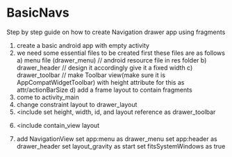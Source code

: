 # BasicNavs
Step by step guide on how to create Navigation drawer app using fragments
1) create a basic android app with empty activity 
2) we need some essential files to be created first these files are as follows  
  a) menu file (drawer_menu) // android resource file in res folder 
  b) drawer_header  // design it accordingly give it a fixed width 
  c) drawer_toolbar // make Toolbar view(make sure it is AppCompatWidgetToolbar) with height attribute for this as attr/actionBarSize
  d) add a frame layout to contain fragments 
3) come to activity_main 
4) change constraint layout to drawer_layout 
5) <include
      set height, width, id, and layout reference as drawer_toolbar  
    >
6) <include
      contain_view layout 
    >
7) add NavigationView
        set app:menu as drawer_menu
        set app:header as drawer_header
        set layout_gravity as start
        set fitsSystemWindows as true
        
  
